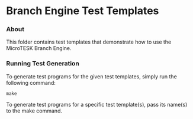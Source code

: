 Branch Engine Test Templates
=============================

### About

This folder contains test templates that demonstrate how to use the MicroTESK Branch Engine.

### Running Test Generation

To generate test programs for the given test templates, simply run the following command:

    make

To generate test programs for a specific test template(s), pass its name(s) to the make command.
